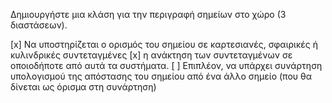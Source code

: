 Δημιουργήστε μια κλάση για την περιγραφή σημείων στο χώρο (3 διαστάσεων).

[x] Να υποστηρίζεται ο ορισμός του σημείου σε καρτεσιανές, σφαιρικές ή κυλινδρικές συντεταγμένες
[x] η ανάκτηση των συντεταγμένων σε οποιοδήποτε από αυτά τα συστήματα.
[ ] Επιπλέον, να υπάρχει συνάρτηση υπολογισμού της απόστασης του σημείου από ένα άλλο σημείο (που θα δίνεται ως όρισμα στη συνάρτηση)
